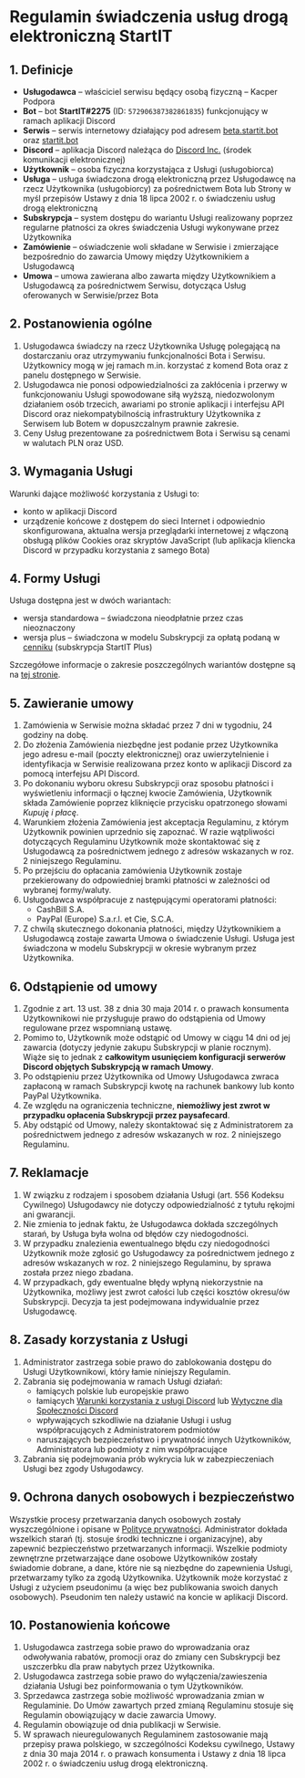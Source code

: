 # Regulamin świadczenia usług drogą elektroniczną StartIT

## 1. Definicje
- **Usługodawca** – właściciel serwisu będący osobą fizyczną – Kacper Podpora
- **Bot** – bot **StartIT#2275** (ID: `572906387382861835`) funkcjonujący w ramach aplikacji Discord
- **Serwis** – serwis internetowy działający pod adresem [beta.startit.bot](https://beta.startit.bot) oraz [startit.bot](https://startit.bot)
- **Discord** – aplikacja Discord należąca do [Discord Inc.](https://discord.com/) (środek komunikacji elektronicznej)
- **Użytkownik** – osoba fizyczna korzystająca z Usługi (usługobiorca)
- **Usługa** – usługa świadczona drogą elektroniczną przez Usługodawcę na rzecz Użytkownika (usługobiorcy) za pośrednictwem Bota lub Strony w myśl przepisów Ustawy z dnia 18 lipca 2002 r. o świadczeniu usług drogą elektroniczną
- **Subskrypcja** – system dostępu do wariantu Usługi realizowany poprzez regularne płatności za okres świadczenia Usługi wykonywane przez Użytkownika
- **Zamówienie** – oświadczenie woli składane w Serwisie i zmierzające bezpośrednio do zawarcia Umowy między Użytkownikiem a Usługodawcą
- **Umowa** – umowa zawierana albo zawarta między Użytkownikiem a Usługodawcą za pośrednictwem Serwisu, dotycząca Usług oferowanych w Serwisie/przez Bota

## 2. Postanowienia ogólne

1. Usługodawca świadczy na rzecz Użytkownika Usługę polegającą na dostarczaniu oraz utrzymywaniu funkcjonalności Bota i Serwisu. Użytkownicy mogą w jej ramach m.in. korzystać z komend Bota oraz z panelu dostępnego w Serwisie.
2. Usługodawca nie ponosi odpowiedzialności za zakłócenia i przerwy w funkcjonowaniu Usługi spowodowane siłą wyższą, niedozwolonym działaniem osób trzecich, awariami po stronie aplikacji i interfejsu API Discord oraz niekompatybilnością infrastruktury Użytkownika z Serwisem lub Botem w dopuszczalnym prawnie zakresie.
3. Ceny Usług prezentowane za pośrednictwem Bota i Serwisu są cenami w walutach PLN oraz USD.

## 3. Wymagania Usługi
Warunki dające możliwość korzystania z Usługi to:
- konto w aplikacji Discord
- urządzenie końcowe z dostępem do sieci Internet i odpowiednio skonfigurowana, aktualna wersja przeglądarki internetowej z włączoną obsługą plików Cookies oraz skryptów JavaScript (lub aplikacja kliencka Discord w przypadku korzystania z samego Bota)


## 4. Formy Usługi
Usługa dostępna jest w dwóch wariantach:

- wersja standardowa – świadczona nieodpłatnie przez czas nieoznaczony
- wersja plus – świadczona w modelu Subskrypcji za opłatą podaną w [cenniku](/plus) (subskrypcja StartIT Plus)

Szczegółowe informacje o zakresie poszczególnych wariantów dostępne są na [tej stronie](/plus).

## 5. Zawieranie umowy
1. Zamówienia w Serwisie można składać przez 7 dni w tygodniu, 24 godziny na dobę.
2. Do złożenia Zamówienia niezbędne jest podanie przez Użytkownika jego adresu e-mail (poczty elektronicznej) oraz uwierzytelnienie i identyfikacja w Serwisie realizowana przez konto w aplikacji Discord za pomocą interfejsu API Discord.
3. Po dokonaniu wyboru okresu Subskrypcji oraz sposobu płatności i wyświetleniu informacji o łącznej kwocie Zamówienia, Użytkownik składa Zamówienie poprzez kliknięcie przycisku opatrzonego słowami *Kupuję i płacę*.
4. Warunkiem złożenia Zamówienia jest akceptacja Regulaminu, z którym Użytkownik powinien uprzednio się zapoznać. W razie wątpliwości dotyczących Regulaminu Użytkownik może skontaktować się z Usługodawcą za pośrednictwem jednego z adresów wskazanych w roz. 2 niniejszego Regulaminu.
5. Po przejściu do opłacania zamówienia Użytkownik zostaje przekierowany do odpowiedniej bramki płatności w zależności od wybranej formy/waluty.
6. Usługodawca współpracuje z następującymi operatorami płatności:
   - CashBill S.A.
   - PayPal (Europe) S.a.r.l. et Cie, S.C.A.
7. Z chwilą skutecznego dokonania płatności, między Użytkownikiem a Usługodawcą zostaje zawarta Umowa o świadczenie Usługi. Usługa jest świadczona w modelu Subskrypcji w okresie wybranym przez Użytkownika.

## 6. Odstąpienie od umowy
1. Zgodnie z art. 13 ust. 38 z dnia 30 maja 2014 r. o prawach konsumenta Użytkownikowi nie przysługuje prawo do odstąpienia od Umowy regulowane przez wspomnianą ustawę.
2. Pomimo to, Użytkownik może odstąpić od Umowy w ciągu 14 dni od jej zawarcia (dotyczy jedynie zakupu Subskrypcji w planie rocznym). Wiąże się to jednak z **całkowitym usunięciem konfiguracji serwerów Discord objętych Subskrypcją w ramach Umowy**.
3. Po odstąpieniu przez Użytkownika od Umowy Usługodawca zwraca zapłaconą w ramach Subskrypcji kwotę na rachunek bankowy lub konto PayPal Użytkownika.
4. Ze względu na ograniczenia techniczne, __**niemożliwy jest zwrot w przypadku opłacenia Subskrypcji przez paysafecard**__.
5. Aby odstąpić od Umowy, należy skontaktować się z Administratorem za pośrednictwem jednego z adresów wskazanych w roz. 2 niniejszego Regulaminu.

## 7. Reklamacje
1. W związku z rodzajem i sposobem działania Usługi (art. 556 Kodeksu Cywilnego) Usługodawcy nie dotyczy odpowiedzialność z tytułu rękojmi ani gwarancji.
2. Nie zmienia to jednak faktu, że Usługodawca dokłada szczególnych starań, by Usługa była wolna od błędów czy niedogodności.
3. W przypadku znalezienia ewentualnego błędu czy niedogodności Użytkownik może zgłosić go Usługodawcy za pośrednictwem jednego z adresów wskazanych w roz. 2 niniejszego Regulaminu, by sprawa została przez niego zbadana.
4. W przypadkach, gdy ewentualne błędy wpłyną niekorzystnie na Użytkownika, możliwy jest zwrot całości lub części kosztów okresu/ów Subskrypcji. Decyzja ta jest podejmowana indywidualnie przez Usługodawcę.

## 8. Zasady korzystania z Usługi
1. Administrator zastrzega sobie prawo do zablokowania dostępu do Usługi Użytkownikowi, który łamie niniejszy Regulamin.
2. Zabrania się podejmowania w ramach Usługi działań:
   - łamiących polskie lub europejskie prawo
   - łamiących [Warunki korzystania z usługi Discord](https://discord.com/terms) lub [Wytyczne dla Społeczności Discord](https://discord.com/guidelines)
   - wpływających szkodliwie na działanie Usługi i usług współpracujących z Administratorem podmiotów
   - naruszających bezpieczeństwo i prywatność innych Użytkowników, Administratora lub podmioty z nim współpracujące
3. Zabrania się podejmowania prób wykrycia luk w zabezpieczeniach Usługi bez zgody Usługodawcy.

## 9. Ochrona danych osobowych i bezpieczeństwo
Wszystkie procesy przetwarzania danych osobowych zostały wyszczególnione i opisane w [Polityce prywatności](/privacy). Administrator dokłada wszelkich starań (tj. stosuje środki techniczne i organizacyjne), aby zapewnić bezpieczeństwo przetwarzanych informacji. Wszelkie podmioty zewnętrzne przetwarzające dane osobowe Użytkowników zostały świadomie dobrane, a dane, które nie są niezbędne do zapewnienia Usługi, przetwarzamy tylko za zgodą Użytkownika.
Użytkownik może korzystać z Usługi z użyciem pseudonimu (a więc bez publikowania swoich danych osobowych). Pseudonim ten należy ustawić na koncie w aplikacji Discord.

## 10. Postanowienia końcowe
1. Usługodawca zastrzega sobie prawo do wprowadzania oraz odwoływania rabatów, promocji oraz do zmiany cen Subskrypcji bez uszczerbku dla praw nabytych przez Użytkownika.
2. Usługodawca zastrzega sobie prawo do wyłączenia/zawieszenia działania Usługi bez poinformowania o tym Użytkowników.
3. Sprzedawca zastrzega sobie możliwość wprowadzania zmian w Regulaminie. Do Umów zawartych przed zmianą Regulaminu stosuje się Regulamin obowiązujący w dacie zawarcia Umowy.
4. Regulamin obowiązuje od dnia publikacji w Serwisie.
5. W sprawach nieuregulowanych Regulaminem zastosowanie mają przepisy prawa polskiego, w szczególności Kodeksu cywilnego, Ustawy z dnia 30 maja 2014 r. o prawach konsumenta i Ustawy z dnia 18 lipca 2002 r. o świadczeniu usług drogą elektroniczną.
